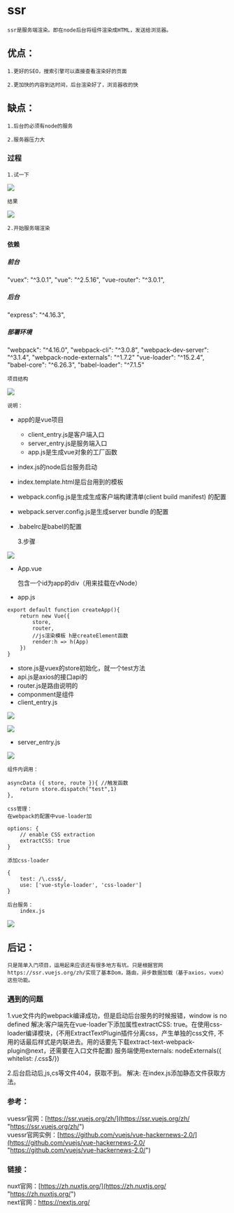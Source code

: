 # ssr
    ssr是服务端渲染。即在node后台将组件渲染成HTML，发送给浏览器。
## 优点：
	1.更好的SEO，搜索引擎可以直接查看渲染好的页面
	
    2.更加快的内容到达时间，后台渲染好了，浏览器收的快

## 缺点：
	1.后台的必须有node的服务

	2.服务器压力大


### 过程
    1.试一下

![](https://github.com/northin/vue-ssr/blob/master/img/1.png)
    
    结果
![](https://github.com/northin/vue-ssr/blob/master/img/2.png)

    2.开始服务端渲染
#### 依赖
##### 前台
"vuex": "^3.0.1",
"vue": "^2.5.16",
"vue-router": "^3.0.1",
##### 后台
"express": "^4.16.3",
##### 部署环境
"webpack": "^4.16.0",
"webpack-cli": "^3.0.8",
"webpack-dev-server": "^3.1.4",
"webpack-node-externals": "^1.7.2"
"vue-loader": "^15.2.4",
"babel-core": "^6.26.3",
"babel-loader": "^7.1.5"

    项目结构
![](https://github.com/northin/vue-ssr/blob/master/img/mulu.png)
    
    说明：
- app的是vue项目
   - client_entry.js是客户端入口
   - server_entry.js是服务端入口
   - app.js是生成vue对象的工厂函数
- index.js的node后台服务启动
- index.template.html是后台用到的模板
- webpack.config.js是生成生成客户端构建清单(client build manifest) 的配置
- webpack.server.config.js是生成server bundle 的配置
- .babelrc是babel的配置
    
    3.步骤

![](https://github.com/northin/vue-ssr/blob/master/img/guocheng.png)

- App.vue

    包含一个id为app的div（用来挂载在vNode）
- app.js 

```
export default function createApp(){
    return new Vue({
        store,
        router,
        //js渲染模板 h是createElement函数
        render:h => h(App)
    })		
}
```

- store.js是vuex的store初始化，就一个test方法
- api.js是axios的接口api的
- router.js是路由说明的
- componment是组件   
- client_entry.js

![](https://github.com/northin/vue-ssr/blob/master/img/client1.png)

![](https://github.com/northin/vue-ssr/blob/master/img/client2.png)

- server_entry.js

![](https://github.com/northin/vue-ssr/blob/master/img/server.png)

    组件内调用：

```
asyncData ({ store, route }){ //触发函数
    return store.dispatch("test",1)
},
```


    css管理：
	在webpack的配置中vue-loader加

```
options: {
    // enable CSS extraction
    extractCSS: true
}
```

	添加css-loader

```
{ 
    test: /\.css$/, 
    use: ['vue-style-loader', 'css-loader']
}
```

    后台服务：
	    index.js

![](https://github.com/northin/vue-ssr/blob/master/img/node.png)

## 后记：

	只是简单入门项目，运用起来应该还有很多地方有坑。只是根据官网https://ssr.vuejs.org/zh/实现了基本Dom，路由，异步数据加载（基于axios，vuex）这些功能。


### 遇到的问题
1.vue文件内的<style></style>webpack编译成功，但是启动后台服务的时候报错，window is no defined
解决:客户端先在vue-loader下添加属性extractCSS: true。在使用css-loader编译模块，(不用ExtractTextPlugin插件分离css，产生单独的css文件,
不用的话最后样式是内联进去。用的话要先下载extract-text-webpack-plugin@next，还需要在入口文件配置)
服务端使用externals: nodeExternals({ whitelist: /\.css$/})

2.后台启动后,js,cs等文件404，获取不到。
解决: 在index.js添加静态文件获取方法。

### 参考：

vuessr官网：[https://ssr.vuejs.org/zh/](https://ssr.vuejs.org/zh/ "https://ssr.vuejs.org/zh/")    
vuessr官网实例：[https://github.com/vuejs/vue-hackernews-2.0/](https://github.com/vuejs/vue-hackernews-2.0/ "https://github.com/vuejs/vue-hackernews-2.0/")     
### 链接：

nuxt官网：[https://zh.nuxtjs.org/](https://zh.nuxtjs.org/ "https://zh.nuxtjs.org/")    
next官网：[https://nextjs.org/   ](https://nextjs.org/ "https://nextjs.org/")  
         